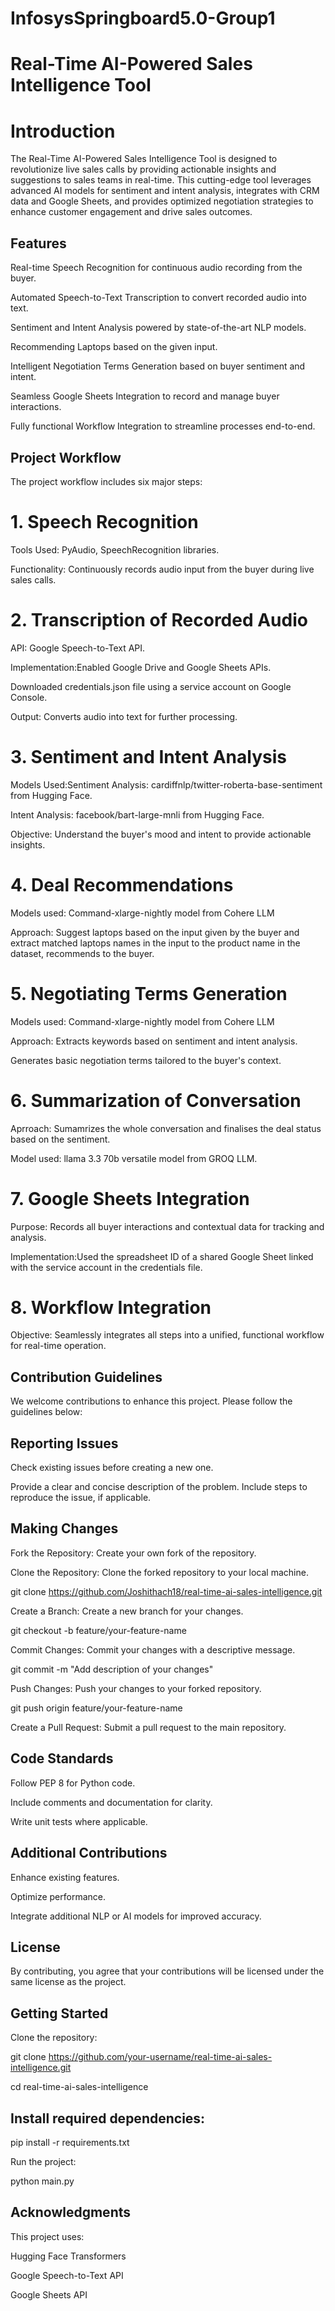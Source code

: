 # InfosysSpringboard5.0-Group1
# Real-Time AI-Powered Sales Intelligence Tool

# Introduction

The Real-Time AI-Powered Sales Intelligence Tool is designed to revolutionize live sales calls by providing actionable insights and suggestions to sales teams in real-time. This cutting-edge tool leverages 
advanced AI models for sentiment and intent analysis, integrates with CRM data and Google Sheets, and provides optimized negotiation strategies to enhance customer engagement and drive sales outcomes.

## Features

Real-time Speech Recognition for continuous audio recording from the buyer. 

Automated Speech-to-Text Transcription to convert recorded audio into text.

Sentiment and Intent Analysis powered by state-of-the-art NLP models.

Recommending Laptops based on the given input.

Intelligent Negotiation Terms Generation based on buyer sentiment and intent.

Seamless Google Sheets Integration to record and manage buyer interactions.

Fully functional Workflow Integration to streamline processes end-to-end.

## Project Workflow

The project workflow includes six major steps:

# 1. Speech Recognition

Tools Used: PyAudio, SpeechRecognition libraries.

Functionality: Continuously records audio input from the buyer during live sales calls.

# 2. Transcription of Recorded Audio

API: Google Speech-to-Text API.

Implementation:Enabled Google Drive and Google Sheets APIs.

Downloaded credentials.json file using a service account on Google Console.

Output: Converts audio into text for further processing.

# 3. Sentiment and Intent Analysis

Models Used:Sentiment Analysis: cardiffnlp/twitter-roberta-base-sentiment from Hugging Face.

Intent Analysis: facebook/bart-large-mnli from Hugging Face.

Objective: Understand the buyer's mood and intent to provide actionable insights.

# 4. Deal Recommendations

Models used: Command-xlarge-nightly model from Cohere LLM

Approach: Suggest laptops based on the input given by the buyer and extract matched laptops names in the input to the product name in the dataset, recommends to the buyer.

# 5. Negotiating Terms Generation

Models used: Command-xlarge-nightly model from Cohere LLM

Approach: Extracts keywords based on sentiment and intent analysis.

Generates basic negotiation terms tailored to the buyer's context.

# 6. Summarization of Conversation

Aprroach: Sumamrizes the whole conversation and finalises the deal status based on the sentiment.

Model used: llama 3.3 70b versatile model from GROQ LLM.

# 7. Google Sheets Integration

Purpose: Records all buyer interactions and contextual data for tracking and analysis.

Implementation:Used the spreadsheet ID of a shared Google Sheet linked with the service account in the credentials file.

# 8. Workflow Integration
Objective: Seamlessly integrates all steps into a unified, functional workflow for real-time operation.

## Contribution Guidelines

We welcome contributions to enhance this project. Please follow the guidelines below:

## Reporting Issues

Check existing issues before creating a new one.

Provide a clear and concise description of the problem. Include steps to reproduce the issue, if applicable.

## Making Changes

Fork the Repository: Create your own fork of the repository.

Clone the Repository: Clone the forked repository to your local machine.

git clone https://github.com/Joshithach18/real-time-ai-sales-intelligence.git

Create a Branch: Create a new branch for your changes.

git checkout -b feature/your-feature-name

Commit Changes: Commit your changes with a descriptive message.

git commit -m "Add description of your changes"

Push Changes: Push your changes to your forked repository.

git push origin feature/your-feature-name

Create a Pull Request: Submit a pull request to the main repository.

## Code Standards

Follow PEP 8 for Python code.

Include comments and documentation for clarity.

Write unit tests where applicable.

## Additional Contributions

Enhance existing features.

Optimize performance.

Integrate additional NLP or AI models for improved accuracy.

## License
By contributing, you agree that your contributions will be licensed under the same license as the project.

## Getting Started

Clone the repository:

git clone https://github.com/your-username/real-time-ai-sales-intelligence.git

cd real-time-ai-sales-intelligence

## Install required dependencies:

pip install -r requirements.txt

Run the project:

python main.py

## Acknowledgments

This project uses:

Hugging Face Transformers

Google Speech-to-Text API

Google Sheets API
